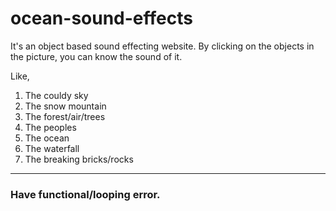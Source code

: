 # ocean-sound-effects
It's an object based sound effecting website. By clicking on the objects in the picture, you can know the sound of it.

Like,
1. The couldy sky
2. The snow mountain
3.  The forest/air/trees
4. The peoples
5. The ocean
6. The waterfall
7.  The breaking bricks/rocks

---
### Have functional/looping error. 
